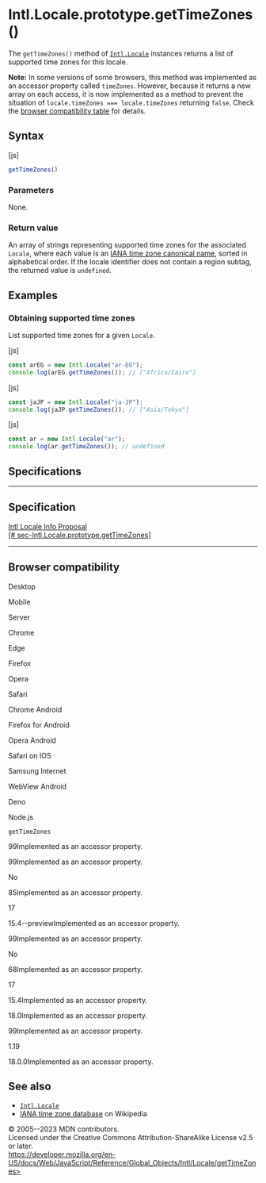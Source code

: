 Intl.Locale.prototype.getTimeZones()
====================================

 
The `getTimeZones()` method of [`Intl.Locale`](../locale) instances
returns a list of supported time zones for this locale.

 
**Note:** In some versions of some browsers, this method was implemented
as an accessor property called `timeZones`. However, because it returns
a new array on each access, it is now implemented as a method to prevent
the situation of `locale.timeZones === locale.timeZones` returning
`false`. Check the [browser compatibility table](#browser_compatibility)
for details.



 
Syntax
------

 
 
 
[js]


```js
getTimeZones()
```




 
### Parameters

 
None.



 
### Return value 

 
An array of strings representing supported time zones for the associated
`Locale`, where each value is an [IANA time zone canonical
name](https://en.wikipedia.org/wiki/Daylight_saving_time#IANA_time_zone_database),
sorted in alphabetical order. If the locale identifier does not contain
a region subtag, the returned value is `undefined`.



 
Examples
--------


 
### Obtaining supported time zones 

 
List supported time zones for a given `Locale`.

 
 
[js]


```js
const arEG = new Intl.Locale("ar-EG");
console.log(arEG.getTimeZones()); // ["Africa/Cairo"]
```


 
 
[js]


```js
const jaJP = new Intl.Locale("ja-JP");
console.log(jaJP.getTimeZones()); // ["Asia/Tokyo"]
```


 
 
[js]


```js
const ar = new Intl.Locale("ar");
console.log(ar.getTimeZones()); // undefined
```




Specifications
--------------

 
  -------------------------------------------------------------------------------------------------------------------------------------
  Specification
  -------------------------------------------------------------------------------------------------------------------------------------
  [Intl Locale Info Proposal\
  [\#
  sec-Intl.Locale.prototype.getTimeZones]](https://tc39.es/proposal-intl-locale-info/#sec-Intl.Locale.prototype.getTimeZones)

  -------------------------------------------------------------------------------------------------------------------------------------


Browser compatibility 
---------------------

 


Desktop

Mobile

Server

Chrome

Edge

Firefox

Opera

Safari

Chrome Android

Firefox for Android

Opera Android

Safari on IOS

Samsung Internet

WebView Android

Deno

Node.js

`getTimeZones`

99Implemented as an accessor property.

99Implemented as an accessor property.

No

85Implemented as an accessor property.

17

15.4--previewImplemented as an accessor property.

99Implemented as an accessor property.

No

68Implemented as an accessor property.

17

15.4Implemented as an accessor property.

18.0Implemented as an accessor property.

99Implemented as an accessor property.

1.19

18.0.0Implemented as an accessor property.

 
See also 
--------

 
-   [`Intl.Locale`](../locale)
-   [IANA time zone
    database](https://en.wikipedia.org/wiki/Daylight_saving_time#IANA_time_zone_database)
    on Wikipedia



 
© 2005--2023 MDN contributors.\
Licensed under the Creative Commons Attribution-ShareAlike License v2.5
or later.\
https://developer.mozilla.org/en-US/docs/Web/JavaScript/Reference/Global_Objects/Intl/Locale/getTimeZones>

